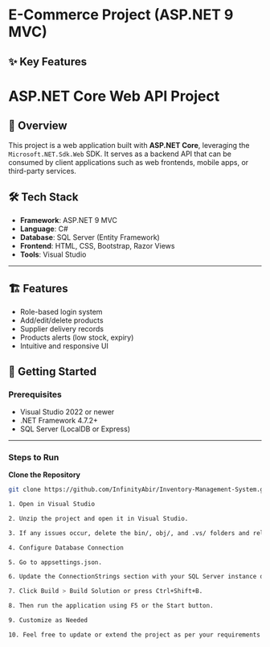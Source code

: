 # E-Commerce Project (ASP.NET 9 MVC)

## ✨ Key Features

# ASP.NET Core Web API Project

## 🚀 Overview

This project is a web application built with **ASP.NET Core**, leveraging the `Microsoft.NET.Sdk.Web` SDK. It serves as a backend API that can be consumed by client applications such as web frontends, mobile apps, or third-party services.

## 🛠️ Tech Stack

- **Framework**: ASP.NET 9 MVC 
- **Language**: C#
- **Database**: SQL Server (Entity Framework)
- **Frontend**: HTML, CSS, Bootstrap, Razor Views
- **Tools**: Visual Studio
---
## 🏗️ Features

- Role-based login system
- Add/edit/delete products 
- Supplier delivery records
- Products alerts (low stock, expiry)
- Intuitive and responsive UI

## 🚀 Getting Started

### Prerequisites

- Visual Studio 2022 or newer
- .NET Framework 4.7.2+
- SQL Server (LocalDB or Express)
---------------------------------------------------------------------------------
### Steps to Run

**Clone the Repository**
   ```bash
   git clone https://github.com/InfinityAbir/Inventory-Management-System.git

1. Open in Visual Studio

2. Unzip the project and open it in Visual Studio.

3. If any issues occur, delete the bin/, obj/, and .vs/ folders and reload the project.

4. Configure Database Connection

5. Go to appsettings.json.

6. Update the ConnectionStrings section with your SQL Server instance details.

7. Click Build > Build Solution or press Ctrl+Shift+B.

8. Then run the application using F5 or the Start button.

9. Customize as Needed

10. Feel free to update or extend the project as per your requirements!
